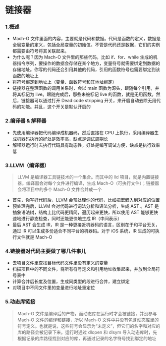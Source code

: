 # 链接器

### 1.概述

* Mach-O 文件里面的内容，主要就是代码和数据。代码是函数的定义，数据是全局变量的定义，包括全局变量的初始值。不管是代码还是数据，它们的实例都需要由符号将其关联起来。
* 为什么呢？因为 Mach-O 文件里的那些代码，比如 if、for、while 生成的机器指令序列，要操作的数据会存储在某个地方，变量符号就需要绑定到数据的存储地址。你写的代码还会引用其他的代码，引用的函数符号也需要绑定到该函数的地址上
* 将符号绑定到地址上（变量、函数符号和其地址绑定）
* 链接器在整理函数的调用关系时，会以 main 函数为源头，跟随每个引用，并将其标记为 live。跟随完成后，那些未被标记 live 的函数，就是无用函数。然后，链接器可以通过打开 Dead code stripping 开关，来开启自动去除无用代码的功能。并且，这个开关是默认开启的


### 2.编译器 & 解释器

* 先使用编译器把代码编译成机器码，然后直接在 CPU 上执行，采用编译器生成机器码执行的好处是效率高，缺点是调试周期长
* 解释器运行时去执行代码具有动态性，好处是编写调试方便，缺点是执行效率低


### 3.LLVM（编译器）

> LLVM 是编译器工具链技术的一个集合。而其中的 lld 项目，就是内置链接器。编译器会对每个文件进行编译，生成 Mach-O（可执行文件）；链接器会将项目中的多个 Mach-O 文件合并成一个

* 首先，你写好代码后，LLVM 会预处理你的代码，比如把宏嵌入到对应的位置
* 预处理完后，LLVM 会对代码进行词法分析和语法分析，生成 AST 。AST 是抽象语法树，结构上比代码更精简，遍历起来更快，所以使用 AST 能够更快速地进行静态检查，同时还能更快地生成 IR（中间表示）
* 最后 AST 会生成 IR，IR 是一种更接近机器码的语言，区别在于和平台无关，通过 IR 可以生成多份适合不同平台的机器码。对于 iOS 系统，IR 生成的可执行文件就是 Mach-O


### 4.链接器对代码主要做了哪几件事儿

* 去项目文件里查找目标代码文件里没有定义的变量
* 扫描项目中的不同文件，将所有符号定义和引用地址收集起来，并放到全局符号表中
* 计算合并后长度及位置，生成同类型的段进行合并，建立绑定
* 对项目中不同文件里的变量进行地址重定位


### 5.动态库链接

> Mach-O 文件是编译后的产物，而动态库在运行时才会被链接，并没参与 Mach-O 文件的编译和链接，所以 Mach-O 文件中并没有包含动态库里的符号定义。也就是说，这些符号会显示为“未定义”，但它们的名字和对应的库的路径会被记录下来。运行时通过 dlopen 和 dlsym 导入动态库时，先根据记录的库路径找到对应的库，再通过记录的名字符号找到绑定的地址
